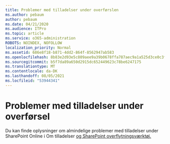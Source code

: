```yaml
---
title: Problemer med tilladelser under overførslen
ms.author: pebaum
author: pebaum
ms.date: 04/21/2020
ms.audience: ITPro
ms.topic: article
ms.service: o365-administration
ROBOTS: NOINDEX, NOFOLLOW
localization_priority: Normal
ms.assetid: 686e8f18-b871-4dd2-864f-8562947ab583
ms.openlocfilehash: 8b83e2d93e5c809aee9a39b0678ffa787aec9a1a525d3ce0c3fbf4b17634a9da
ms.sourcegitcommit: b5f7da89a650d2915dc652449623c78be6247175
ms.translationtype: MT
ms.contentlocale: da-DK
ms.lasthandoff: 08/05/2021
ms.locfileid: "53944341"
---
```

# <a name="permissions-issues-while-migrating"></a>Problemer med tilladelser under overførsel

Du kan finde oplysninger om almindelige problemer med tilladelser under SharePoint Online i Om tilladelser [og SharePoint overflytningsværktøj.](https://go.microsoft.com/fwlink/?linkid=2019753)
  

